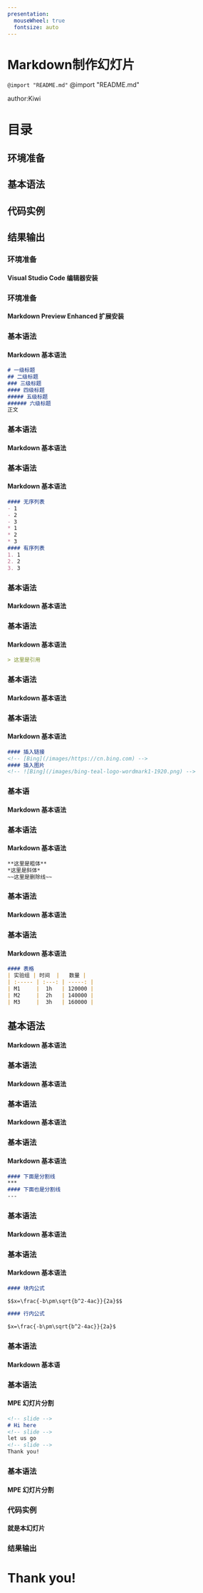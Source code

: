 ```yaml
---
presentation:
  mouseWheel: true
  fontsize: auto
---
```

<!-- slide -->
# Markdown制作幻灯片

`@import "README.md"`
@import "README.md"

author:Kiwi

<!-- slide -->
# 目录

## 环境准备

## 基本语法

## 代码实例

## 结果输出
<!-- slide -->
### 环境准备

#### Visual Studio Code 编辑器安装

<!-- ![VS Code](/images/Snipaste_2020-02-19_00-50-32-new.png) -->
<!-- slide -->
### 环境准备

#### Markdown Preview Enhanced 扩展安装

<!-- ![Markdown Preview Enhanced](/images/Snipaste_2020-02-19_01-03-02.png) -->
<!-- slide -->
### 基本语法

#### Markdown 基本语法

```Markdown
# 一级标题
## 二级标题
### 三级标题
#### 四级标题
##### 五级标题
###### 六级标题
正文
```
<!-- slide -->
### 基本语法

#### Markdown 基本语法

<!-- ![标题](/images/Snipaste_2020-02-19_19-57-59.png) -->
<!-- slide -->
### 基本语法

#### Markdown 基本语法

```Markdown
#### 无序列表
- 1
- 2
- 3
* 1
* 2
* 3
#### 有序列表
1. 1
2. 2
3. 3
```
<!-- slide -->
### 基本语法

#### Markdown 基本语法

<!-- ![列表](/images/Snipaste_2020-02-19_20-04-02.png) -->
<!-- slide -->
### 基本语法

#### Markdown 基本语法

```Markdown
> 这里是引用
```
<!-- slide -->
### 基本语法

#### Markdown 基本语法

<!-- ![引用](/images/Snipaste_2020-02-19_20-12-16.png) -->
<!-- slide -->
### 基本语法

#### Markdown 基本语法

```Markdown
#### 插入链接
<!-- [Bing](/images/https://cn.bing.com) -->
#### 插入图片
<!-- ![Bing](/images/bing-teal-logo-wordmark1-1920.png) -->
```
<!-- slide -->
### 基本语

#### Markdown 基本语法

<!-- ![链接和图片](/images/Snipaste_2020-02-19_20-16-30.png) -->
<!-- slide -->
### 基本语法

#### Markdown 基本语法

```Markdown
**这里是粗体**
*这里是斜体*
~~这里是删除线~~
```
<!-- slide -->
### 基本语法

#### Markdown 基本语法

<!-- ![强调](/images/Snipaste_2020-02-19_21-14-46.png) -->
<!-- slide -->
### 基本语法

#### Markdown 基本语法

```Markdown
#### 表格
| 实验组 | 时间  |   数量 |
| :----- | :---: | -----: |
| M1     |  1h   | 120000 |
| M2     |  2h   | 140000 |
| M3     |  3h   | 160000 |
```
<!-- slide -->
## 基本语法

#### Markdown 基本语法

<!-- ![表格](/images/Snipaste_2020-02-19_21-16-49.png) -->
<!-- slide -->
### 基本语法

#### Markdown 基本语法

<!-- ![代码块](/images/Snipaste_2020-02-19_21-40-34.png) -->
<!-- slide -->
### 基本语法

#### Markdown 基本语法

<!-- ![代码块](/images/Snipaste_2020-02-19_21-41-47.png) -->
<!-- slide -->
### 基本语法

#### Markdown 基本语法

```Markdown
#### 下面是分割线
***
#### 下面也是分割线
---
```
<!-- slide -->
### 基本语法

#### Markdown 基本语法

<!-- ![分割线](/images/Snipaste_2020-02-19_21-43-24.png) -->
<!-- slide -->
### 基本语法

#### Markdown 基本语法

```Markdown
#### 块内公式

$$x=\frac{-b\pm\sqrt{b^2-4ac}}{2a}$$

#### 行内公式

$x=\frac{-b\pm\sqrt{b^2-4ac}}{2a}$
```
<!-- slide -->
### 基本语法

#### Markdown 基本语

<!-- ![公式](./images/Snipaste_2020-02-22_15-39-17.png) -->
<!-- slide -->
### 基本语法

#### MPE 幻灯片分割

```Markdown
<!-- slide -->
# Hi here
<!-- slide -->
let us go
<!-- slide -->
Thank you!
```
<!-- slide -->
### 基本语法

#### MPE 幻灯片分割

<!-- ![MPE 幻灯片分割](/images/test1.gif) -->
<!-- slide -->
### 代码实例

#### 就是本幻灯片
<!-- slide -->
### 结果输出

<!-- ![结果输出](/images/Snipaste_2020-02-23_19-12-08.png) -->
<!-- slide -->
# Thank you!